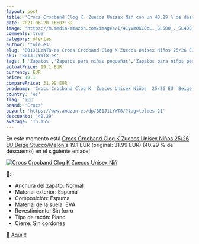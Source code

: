 ```yaml
---
layout: post
title: 'Crocs Crocband Clog K  Zuecos Unisex Niñ con un 40.29 % de descuento'
date: 2021-06-20 16:02:39
image: 'https://m.media-amazon.com/images/I/41yVm0KL0cL._SL500_._SL400_.jpg'
comments: true
category: ofertas
author: 'tole.es'
slug: 'B01J1LYWT8-es Crocs Crocband Clog K Zuecos Unisex Niños 25/26 EU Beige...'
sku: 'B01J1LYWT8-es'
tags: [ 'Zapatos','Zapatos para niñas pequeñas','Zapatos para niños pequeños','Zapatos y complementos','Zuecos y mules para niña','Zuecos y mules para niño','crocs','zuecos', ]
actualPrice: 19.1 EUR
currency: EUR
price: 19.1
comparePrice: 31.99 EUR
prodname: 'Crocs Crocband Clog K  Zuecos Unisex Niños  25/26 EU  Beige  Stucco/Melon '
country: 'es'
flag: '🇪🇸'
brand: 'Crocs'
buyurl: 'https://www.amazon.es/dp/B01J1LYWT8/?tag=tolees-21'
descuento: '40.29'
average: '15.155'
---
```


En este momento está [Crocs Crocband Clog K  Zuecos Unisex Niños  25/26 EU  Beige  Stucco/Melon ](https://www.amazon.es/dp/B01J1LYWT8/?tag=tolees-21) a 19.1 EUR (original: 31.99 EUR) (40.29 %  de descuento) en el siguiente enlace!

[![Crocs Crocband Clog K  Zuecos Unisex Niñ](https://m.media-amazon.com/images/I/41yVm0KL0cL._SL500_._SL400_.jpg)](https://www.amazon.es/dp/B01J1LYWT8/?tag=tolees-21)

🔎:

- Anchura del zapato: Normal
- Material exterior: Espuma
- Composición: Espuma
- Material de la suela: EVA
- Revestimiento: Sin forro
- Tipo de tacón: Plano
- Cierre: Sin cordones

[🛒 Aquí!!!](https://www.amazon.es/dp/B01J1LYWT8/?tag=tolees-21)
